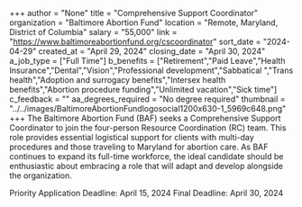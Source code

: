 +++
author = "None"
title = "Comprehensive Support Coordinator"
organization = "Baltimore Abortion Fund"
location = "Remote, Maryland, District of Columbia"
salary = "55,000"
link = "https://www.baltimoreabortionfund.org/cscoordinator"
sort_date = "2024-04-29"
created_at = "April 29, 2024"
closing_date = "April 30, 2024"
a_job_type = ["Full Time"]
b_benefits = ["Retirement","Paid Leave","Health Insurance","Dental","Vision","Professional development","Sabbatical ","Trans health","Adoption and surrogacy benefits","Intersex health benefits","Abortion procedure funding","Unlimited vacation","Sick time"]
c_feedback = ""
aa_degrees_required = "No degree required"
thumbnail = "../../images/BaltimoreAbortionFundlogosocial1200x630-1_5969c648.png"
+++
The Baltimore Abortion Fund (BAF) seeks a Comprehensive Support Coordinator to join the four-person Resource Coordination (RC) team. This role provides essential logistical support for clients with multi-day procedures and those traveling to Maryland for abortion care. As BAF continues to expand its full-time workforce, the ideal candidate should be enthusiastic about embracing a role that will adapt and develop alongside the organization.

Priority Application Deadline: April 15, 2024
Final Deadline: April 30, 2024